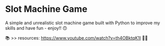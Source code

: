 # Slot Machine Game

A simple and unrealistic slot machine game built with Python to improve my skills and have fun - enjoy!! 🙃

📚 >> resources: https://www.youtube.com/watch?v=th4OBktqK1I 🙌🏻